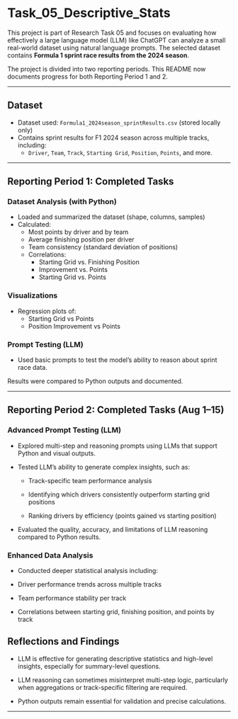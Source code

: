 # Task_05_Descriptive_Stats

This project is part of Research Task 05 and focuses on evaluating how effectively a large language model (LLM) like ChatGPT can analyze a small real-world dataset using natural language prompts. The selected dataset contains **Formula 1 sprint race results from the 2024 season**.

The project is divided into two reporting periods. This README now documents progress for both Reporting Period 1 and 2.

---

##  Dataset

- Dataset used: `Formula1_2024season_sprintResults.csv` (stored locally only)
- Contains sprint results for F1 2024 season across multiple tracks, including:
  - `Driver`, `Team`, `Track`, `Starting Grid`, `Position`, `Points`, and more.

---

## Reporting Period 1: Completed Tasks

### Dataset Analysis (with Python)
- Loaded and summarized the dataset (shape, columns, samples)
- Calculated:
  - Most points by driver and by team
  - Average finishing position per driver
  - Team consistency (standard deviation of positions)
  - Correlations:
    - Starting Grid vs. Finishing Position
    - Improvement vs. Points
    - Starting Grid vs. Points

### Visualizations
- Regression plots of:
  - Starting Grid vs Points
  - Position Improvement vs Points

### Prompt Testing (LLM)
- Used basic prompts to test the model’s ability to reason about sprint race data. 

Results were compared to Python outputs and documented.

---

## Reporting Period 2: Completed Tasks (Aug 1–15)

### Advanced Prompt Testing (LLM)

- Explored multi-step and reasoning prompts using LLMs that support Python and visual outputs.

- Tested LLM’s ability to generate complex insights, such as:

  - Track-specific team performance analysis

  - Identifying which drivers consistently outperform starting grid positions

  - Ranking drivers by efficiency (points gained vs starting position)

- Evaluated the quality, accuracy, and limitations of LLM reasoning compared to Python results.

### Enhanced Data Analysis

- Conducted deeper statistical analysis including:

- Driver performance trends across multiple tracks

- Team performance stability per track

- Correlations between starting grid, finishing position, and points by track

## Reflections and Findings

- LLM is effective for generating descriptive statistics and high-level insights, especially for summary-level questions.

- LLM reasoning can sometimes misinterpret multi-step logic, particularly when aggregations or track-specific filtering are required.

- Python outputs remain essential for validation and precise calculations.
---
